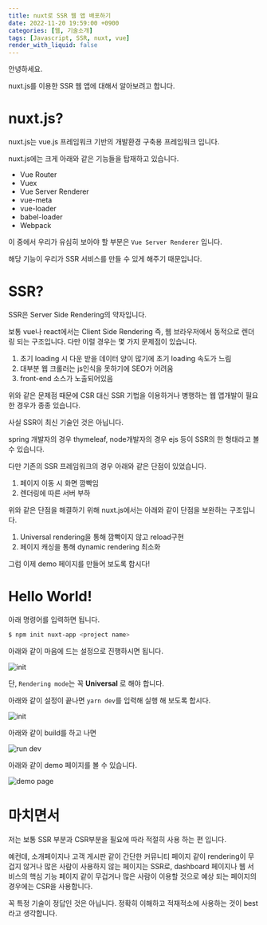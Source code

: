 ```yaml
---
title: nuxt로 SSR 웹 앱 배포하기
date: 2022-11-20 19:59:00 +0900
categories: [웹, 기술소개]
tags: [Javascript, SSR, nuxt, vue]
render_with_liquid: false
---
```


안녕하세요.

nuxt.js를 이용한 SSR 웹 앱에 대해서 알아보려고 합니다.

# nuxt.js?

nuxt.js는 vue.js 프레임워크 기반의 개발환경 구축용 프레임워크 입니다.

nuxt.js에는 크게 아래와 같은 기능들을 탑재하고 있습니다.

- Vue Router
- Vuex
- Vue Server Renderer
- vue-meta
- vue-loader
- babel-loader
- Webpack

이 중에서 우리가 유심히 보아야 할 부분은 ```Vue Server Renderer``` 입니다.

해당 기능이 우리가 SSR 서비스를 만들 수 있게 해주기 때문입니다.

# SSR?

SSR은 Server Side Rendering의 약자입니다.

보통 vue나 react에서는 Client Side Rendering 즉, 웹 브라우저에서 동적으로 렌더링 되는 구조입니다. 다만 이럴 경우는 몇 가지 문제점이 있습니다.

1. 초기 loading 시 다운 받을 데이터 양이 많기에 초기 loading 속도가 느림
2. 대부분 웹 크롤러는 js인식을 못하기에 SEO가 어려움
3. front-end 소스가 노출되어있음

위와 같은 문제점 때문에 CSR 대신 SSR 기법을 이용하거나 병행하는 웹 앱개발이 필요한 경우가 종종 있습니다.

사실 SSR이 최신 기술인 것은 아닙니다.

spring 개발자의 경우 thymeleaf, node개발자의 경우 ejs 등이 SSR의 한 형태라고 볼 수 있습니다.

다만 기존의 SSR 프레임워크의 경우 아래와 같은 단점이 있었습니다.

1. 페이지 이동 시 화면 깜빡임
2. 렌더링에 따른 서버 부하

위와 같은 단점을 해결하기 위해 nuxt.js에서는 아래와 같이 단점을 보완하는 구조입니다.

1. Universal rendering을 통해 깜빡이지 않고 reload구현
2. 페이지 캐싱을 통해 dynamic rendering 최소화

그럼 이제 demo 페이지를 만들어 보도록 합시다!

# Hello World!

아래 명령어를 입력하면 됩니다.

```bash
$ npm init nuxt-app <project name>
```

아래와 같이 마음에 드는 설정으로 진행하시면 됩니다.

![init](/assets/img/2022-11-13-nuxt%EB%A1%9C-SSR-%EC%9B%B9-%EB%B0%B0%ED%8F%AC%ED%95%98%EA%B8%B0/init.png)

단, ```Rendering mode```는 꼭 **Universal** 로 해야 합니다.

아래와 같이 설정이 끝나면 ```yarn dev```를 입력해 실행 해 보도록 합시다.

![init](/assets/img/2022-11-13-nuxt%EB%A1%9C-SSR-%EC%9B%B9-%EB%B0%B0%ED%8F%AC%ED%95%98%EA%B8%B0/init%20done.png)

아래와 같이 build를 하고 나면

![run dev](/assets/img/2022-11-13-nuxt%EB%A1%9C-SSR-%EC%9B%B9-%EB%B0%B0%ED%8F%AC%ED%95%98%EA%B8%B0/run%20dev.png)

아래와 같이 demo 페이지를 볼 수 있습니다.

![demo page](/assets/img/2022-11-13-nuxt%EB%A1%9C-SSR-%EC%9B%B9-%EB%B0%B0%ED%8F%AC%ED%95%98%EA%B8%B0/demo%20page.png)

# 마치면서

저는 보통 SSR 부분과 CSR부분을 필요에 따라 적절히 사용 하는 편 입니다.

예컨데, 소개페이지나 고객 게시판 같이 간단한 커뮤니티 페이지 같이 rendering이 무겁지 않거나 많은 사람이 사용하지 않는 페이지는 SSR로, dashboard 페이지나 웹 서비스의 핵심 기능 페이지 같이 무겁거나 많은 사람이 이용할 것으로 예상 되는 페이지의 경우에는 CSR을 사용합니다.

꼭 특정 기술이 정답인 것은 아닙니다. 정확히 이해하고 적재적소에 사용하는 것이 best라고 생각합니다.